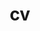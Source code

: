---
layout: cv
permalink: /cv/
title: cv
nav: true
nav_order: 5
cv_pdf: CV.pdf
description: You can see my CV using the top pdf download button.
toc:
  sidebar: left
---
